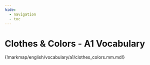 ```yaml
---
hide:
  - navigation
  - toc
---
```


# Clothes & Colors - A1 Vocabulary

{!markmap/english/vocabulary/a1/clothes_colors.mm.md!}

